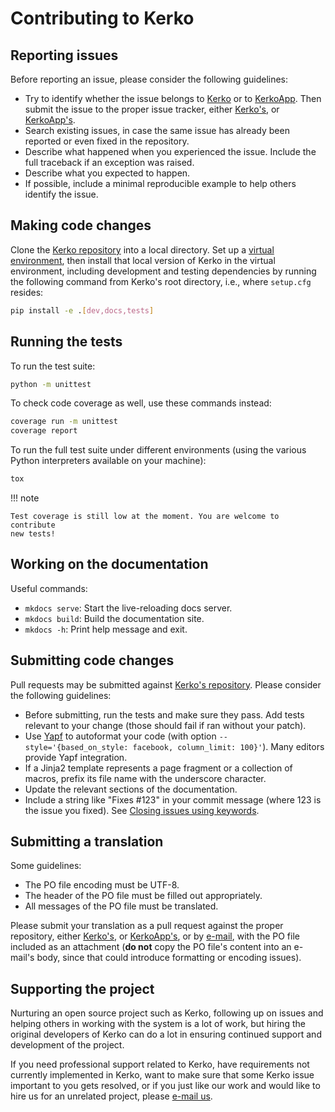# Contributing to Kerko

## Reporting issues

Before reporting an issue, please consider the following guidelines:

- Try to identify whether the issue belongs to [Kerko] or to [KerkoApp]. Then
  submit the issue to the proper issue tracker, either [Kerko's][Kerko_issues],
  or [KerkoApp's][KerkoApp_issues].
- Search existing issues, in case the same issue has already been reported or
  even fixed in the repository.
- Describe what happened when you experienced the issue. Include the full
  traceback if an exception was raised.
- Describe what you expected to happen.
- If possible, include a minimal reproducible example to help others identify
  the issue.


## Making code changes

Clone the [Kerko repository][Kerko] into a local directory. Set up a [virtual
environment][venv], then install that local version of Kerko in the virtual
environment, including development and testing dependencies by running the
following command from Kerko's root directory, i.e., where `setup.cfg` resides:

```bash
pip install -e .[dev,docs,tests]
```


## Running the tests

To run the test suite:

```bash
python -m unittest
```

To check code coverage as well, use these commands instead:

```bash
coverage run -m unittest
coverage report
```

To run the full test suite under different environments (using the various
Python interpreters available on your machine):

```bash
tox
```

!!! note

    Test coverage is still low at the moment. You are welcome to contribute
    new tests!


## Working on the documentation

Useful commands:

- `mkdocs serve`: Start the live-reloading docs server.
- `mkdocs build`: Build the documentation site.
- `mkdocs -h`: Print help message and exit.


## Submitting code changes

Pull requests may be submitted against [Kerko's repository][Kerko]. Please
consider the following guidelines:

- Before submitting, run the tests and make sure they pass. Add tests relevant
  to your change (those should fail if ran without your patch).
- Use [Yapf](https://github.com/google/yapf) to autoformat your code (with
  option `--style='{based_on_style: facebook, column_limit: 100}'`). Many
  editors provide Yapf integration.
- If a Jinja2 template represents a page fragment or a collection of macros,
  prefix its file name with the underscore character.
- Update the relevant sections of the documentation.
- Include a string like "Fixes #123" in your commit message (where 123 is the
  issue you fixed). See [Closing issues using
  keywords](https://help.github.com/en/articles/closing-issues-using-keywords).


## Submitting a translation

Some guidelines:

- The PO file encoding must be UTF-8.
- The header of the PO file must be filled out appropriately.
- All messages of the PO file must be translated.

Please submit your translation as a pull request against the proper repository,
either [Kerko's][Kerko], or [KerkoApp's][KerkoApp], or by [e-mail][Kerko_email],
with the PO file included as an attachment (**do not** copy the PO file's
content into an e-mail's body, since that could introduce formatting or encoding
issues).


## Supporting the project

Nurturing an open source project such as Kerko, following up on issues and
helping others in working with the system is a lot of work, but hiring the
original developers of Kerko can do a lot in ensuring continued support and
development of the project.

If you need professional support related to Kerko, have requirements not
currently implemented in Kerko, want to make sure that some Kerko issue
important to you gets resolved, or if you just like our work and would like to
hire us for an unrelated project, please [e-mail us][Kerko_email].


[Kerko]: https://github.com/whiskyechobravo/kerko
[Kerko_email]: mailto:kerko@whiskyechobravo.com
[Kerko_issues]: https://github.com/whiskyechobravo/kerko/issues
[KerkoApp]: https://github.com/whiskyechobravo/kerkoapp
[KerkoApp_issues]: https://github.com/whiskyechobravo/kerkoapp/issues
[venv]: https://docs.python.org/3.11/tutorial/venv.html
